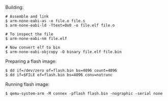 Building:

    # Assemble and link
    $ arm-none-eabi-as -o file.o file.s
    $ arm-none-eabi-ld -Ttext=0x0 -o file.elf file.o
    
    # To inspect the file
    $ arm-none-eabi-nm file.elf
    
    # Now convert elf to bin
    $ arm-none-eabi-objcopy -O binary file.elf file.bin

Preparing a flash image:

    $ dd if=/dev/zero of=flash.bin bs=4096 count=4096
    $ dd if=$FILE of=flash.bin bs=4096 conv=notrunc
    
Running flash image:

    $ qemu-system-arm -M connex -pflash flash.bin -nographic -serial none
